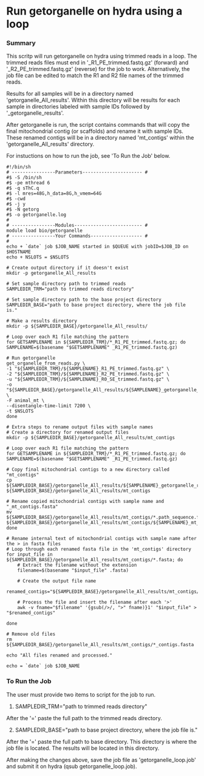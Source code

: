 # Run getorganelle on hydra using a loop
### Summary
This scritp will run getorganelle on hydra using trimmed reads in a loop. The trimmed reads files must end in '_R1_PE_trimmed.fastq.gz' (forward) and '_R2_PE_trimmed.fastq.gz' (reverse) for the job to work. Alternatively, the job file can be edited to match the R1 and R2 file names of the trimmed reads.

Results for all samples will be in a directory named 'getorganelle_All_results'. Within this directory will be results for each sample in directories labeled with sample IDs followed by '_getorganelle_results'.

After getorganelle is run, the script contains commands that will copy the final mitochondrial contig (or scaffolds) and rename it with sample IDs. These renamed contigs will be in a directory named 'mt_contigs' within the 'getorganelle_All_results' directory.


For instuctions on how to run the job, see 'To Run the Job' below.


```
#!/bin/sh
# ----------------Parameters---------------------- #
#$ -S /bin/sh
#$ -pe mthread 6
#$ -q sThC.q
#$ -l mres=48G,h_data=8G,h_vmem=64G
#$ -cwd
#$ -j y
#$ -N getorg
#$ -o getorganelle.log
#
# ----------------Modules------------------------- #
module load bio/getorganelle
# ----------------Your Commands------------------- #
#
echo + `date` job $JOB_NAME started in $QUEUE with jobID=$JOB_ID on $HOSTNAME
echo + NSLOTS = $NSLOTS

# Create output directory if it doesn't exist
mkdir -p getorganelle_All_results

# Set sample directory path to trimmed reads
SAMPLEDIR_TRM="path to trimmed reads directory"

# Set sample directory path to the base project directory
SAMPLEDIR_BASE="path to base project directory, where the job file is."  

# Make a results directory
mkdir -p ${SAMPLEDIR_BASE}/getorganelle_All_results/

# Loop over each R1 file matching the pattern
for GETSAMPLENAME in ${SAMPLEDIR_TRM}/*_R1_PE_trimmed.fastq.gz; do
SAMPLENAME=$(basename "$GETSAMPLENAME" _R1_PE_trimmed.fastq.gz)

# Run getorganelle
get_organelle_from_reads.py \
-1 "${SAMPLEDIR_TRM}/${SAMPLENAME}_R1_PE_trimmed.fastq.gz" \
-2 "${SAMPLEDIR_TRM}/${SAMPLENAME}_R2_PE_trimmed.fastq.gz" \
-u "${SAMPLEDIR_TRM}/${SAMPLENAME}_R0_SE_trimmed.fastq.gz" \
-o "${SAMPLEDIR_BASE}/getorganelle_All_results/${SAMPLENAME}_getorganelle_results" \
-F animal_mt \
--disentangle-time-limit 7200 \
-t $NSLOTS
done

# Extra steps to rename output files with sample names
# Create a directory for renamed output files
mkdir -p ${SAMPLEDIR_BASE}/getorganelle_All_results/mt_contigs

# Loop over each R1 file matching the pattern
for GETSAMPLENAME in ${SAMPLEDIR_TRM}/*_R1_PE_trimmed.fastq.gz; do
SAMPLENAME=$(basename "$GETSAMPLENAME" _R1_PE_trimmed.fastq.gz)

# Copy final mitochondrial contigs to a new directory called "mt_contigs"
cp ${SAMPLEDIR_BASE}/getorganelle_All_results/${SAMPLENAME}_getorganelle_results/*.path_sequence.fasta ${SAMPLEDIR_BASE}/getorganelle_All_results/mt_contigs

# Rename copied mitochondrial contigs with sample name and "_mt_contigs.fasta"
mv ${SAMPLEDIR_BASE}/getorganelle_All_results/mt_contigs/*.path_sequence.fasta ${SAMPLEDIR_BASE}/getorganelle_All_results/mt_contigs/${SAMPLENAME}_mt_contigs.fasta
done

# Rename internal text of mitochondrial contigs with sample name after the > in fasta files
# Loop through each renamed fasta file in the 'mt_contigs' directory
for input_file in ${SAMPLEDIR_BASE}/getorganelle_All_results/mt_contigs/*.fasta; do
    # Extract the filename without the extension
    filename=$(basename "$input_file" .fasta)
    
    # Create the output file name
    renamed_contigs="${SAMPLEDIR_BASE}/getorganelle_All_results/mt_contigs/${filename}_renamed.fasta"
    
    # Process the file and insert the filename after each '>'
    awk -v fname="$filename" '{gsub(/>/, ">" fname)}1' "$input_file" > "$renamed_contigs"
    
done

# Remove old files
rm ${SAMPLEDIR_BASE}/getorganelle_All_results/mt_contigs/*_contigs.fasta

echo "All files renamed and processed."

echo = `date` job $JOB_NAME

```

### To Run the Job
The user must provide two items to script for the job to run.

1. SAMPLEDIR_TRM="path to trimmed reads directory"

After the '=' paste the full path to the trimmed reads directory.

2. SAMPLEDIR_BASE="path to base project directory, where the job file is."

After the '=' paste the full path to base directory. This directory is where the job file is located. The results will be located in this directory.

After making the changes above, save the job file as 'getorganelle_loop.job' and submit it on hydra (qsub getorganelle_loop.job).




